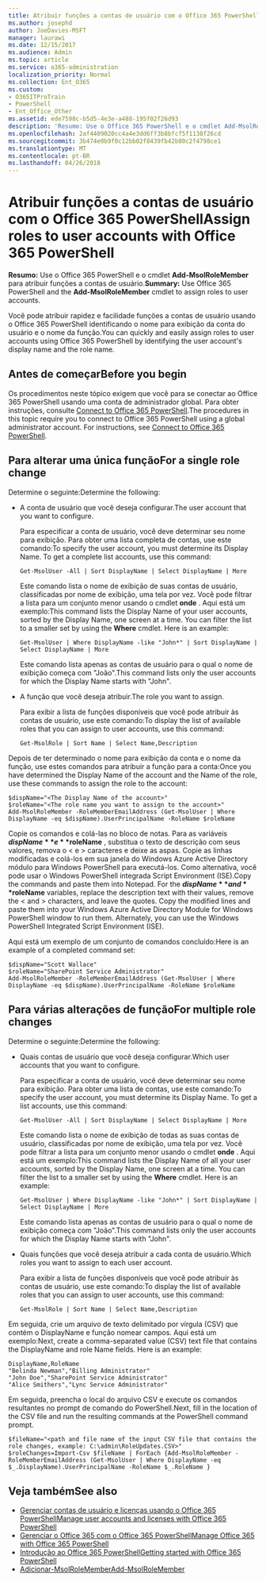 ```yaml
---
title: Atribuir funções a contas de usuário com o Office 365 PowerShell
ms.author: josephd
author: JoeDavies-MSFT
manager: laurawi
ms.date: 12/15/2017
ms.audience: Admin
ms.topic: article
ms.service: o365-administration
localization_priority: Normal
ms.collection: Ent_O365
ms.custom:
- O365ITProTrain
- PowerShell
- Ent_Office_Other
ms.assetid: ede7598c-b5d5-4e3e-a488-195f02f26d93
description: 'Resumo: Use o Office 365 PowerShell e o cmdlet Add-MsolRoleMember para atribuir funções a contas de usuário.'
ms.openlocfilehash: 2af4409020cc4a4e3dd6ff3b8bfcf5f1138f26cd
ms.sourcegitcommit: 3b474e0b9f0c12bb02f8439fb42b80c2f4798ce1
ms.translationtype: MT
ms.contentlocale: pt-BR
ms.lasthandoff: 04/26/2018
---
```

# <a name="assign-roles-to-user-accounts-with-office-365-powershell"></a><span data-ttu-id="a0f78-103">Atribuir funções a contas de usuário com o Office 365 PowerShell</span><span class="sxs-lookup"><span data-stu-id="a0f78-103">Assign roles to user accounts with Office 365 PowerShell</span></span>

 <span data-ttu-id="a0f78-104">**Resumo:** Use o Office 365 PowerShell e o cmdlet **Add-MsolRoleMember** para atribuir funções a contas de usuário.</span><span class="sxs-lookup"><span data-stu-id="a0f78-104">**Summary:** Use Office 365 PowerShell and the **Add-MsolRoleMember** cmdlet to assign roles to user accounts.</span></span>
  
<span data-ttu-id="a0f78-105">Você pode atribuir rapidez e facilidade funções a contas de usuário usando o Office 365 PowerShell identificando o nome para exibição da conta do usuário e o nome da função.</span><span class="sxs-lookup"><span data-stu-id="a0f78-105">You can quickly and easily assign roles to user accounts using Office 365 PowerShell by identifying the user account's display name and the role name.</span></span>
  
## <a name="before-you-begin"></a><span data-ttu-id="a0f78-106">Antes de começar</span><span class="sxs-lookup"><span data-stu-id="a0f78-106">Before you begin</span></span>

<span data-ttu-id="a0f78-p101">Os procedimentos neste tópico exigem que você para se conectar ao Office 365 PowerShell usando uma conta de administrador global. Para obter instruções, consulte [Connect to Office 365 PowerShell](connect-to-office-365-powershell.md).</span><span class="sxs-lookup"><span data-stu-id="a0f78-p101">The procedures in this topic require you to connect to Office 365 PowerShell using a global administrator account. For instructions, see [Connect to Office 365 PowerShell](connect-to-office-365-powershell.md).</span></span>
  
## <a name="for-a-single-role-change"></a><span data-ttu-id="a0f78-109">Para alterar uma única função</span><span class="sxs-lookup"><span data-stu-id="a0f78-109">For a single role change</span></span>

<span data-ttu-id="a0f78-110">Determine o seguinte:</span><span class="sxs-lookup"><span data-stu-id="a0f78-110">Determine the following:</span></span>
  
- <span data-ttu-id="a0f78-111">A conta de usuário que você deseja configurar.</span><span class="sxs-lookup"><span data-stu-id="a0f78-111">The user account that you want to configure.</span></span>
    
    <span data-ttu-id="a0f78-p102">Para especificar a conta de usuário, você deve determinar seu nome para exibição. Para obter uma lista completa de contas, use este comando:</span><span class="sxs-lookup"><span data-stu-id="a0f78-p102">To specify the user account, you must determine its Display Name. To get a complete list accounts, use this command:</span></span>
    
  ```
  Get-MsolUser -All | Sort DisplayName | Select DisplayName | More
  ```

    <span data-ttu-id="a0f78-p103">Este comando lista o nome de exibição de suas contas de usuário, classificadas por nome de exibição, uma tela por vez. Você pode filtrar a lista para um conjunto menor usando o cmdlet **onde** . Aqui está um exemplo:</span><span class="sxs-lookup"><span data-stu-id="a0f78-p103">This command lists the Display Name of your user accounts, sorted by the Display Name, one screen at a time. You can filter the list to a smaller set by using the **Where** cmdlet. Here is an example:</span></span>
    
  ```
  Get-MsolUser | Where DisplayName -like "John*" | Sort DisplayName | Select DisplayName | More
  ```

    <span data-ttu-id="a0f78-117">Este comando lista apenas as contas de usuário para o qual o nome de exibição começa com "João".</span><span class="sxs-lookup"><span data-stu-id="a0f78-117">This command lists only the user accounts for which the Display Name starts with "John".</span></span>
    
- <span data-ttu-id="a0f78-118">A função que você deseja atribuir.</span><span class="sxs-lookup"><span data-stu-id="a0f78-118">The role you want to assign.</span></span>
    
    <span data-ttu-id="a0f78-119">Para exibir a lista de funções disponíveis que você pode atribuir às contas de usuário, use este comando:</span><span class="sxs-lookup"><span data-stu-id="a0f78-119">To display the list of available roles that you can assign to user accounts, use this command:</span></span>
    
  ```
  Get-MsolRole | Sort Name | Select Name,Description
  ```

<span data-ttu-id="a0f78-120">Depois de ter determinado o nome para exibição da conta e o nome da função, use estes comandos para atribuir a função para a conta:</span><span class="sxs-lookup"><span data-stu-id="a0f78-120">Once you have determined the Display Name of the account and the Name of the role, use these commands to assign the role to the account:</span></span>
  
```
$dispName="<The Display Name of the account>"
$roleName="<The role name you want to assign to the account>"
Add-MsolRoleMember -RoleMemberEmailAddress (Get-MsolUser | Where DisplayName -eq $dispName).UserPrincipalName -RoleName $roleName
```

<span data-ttu-id="a0f78-p104">Copie os comandos e colá-las no bloco de notas. Para as variáveis **$dispName** e **$roleName** , substitua o texto de descrição com seus valores, remova o \< e > caracteres e deixe as aspas. Copie as linhas modificadas e colá-los em sua janela do Windows Azure Active Directory módulo para Windows PowerShell para executá-los. Como alternativa, você pode usar o Windows PowerShell integrada Script Environment (ISE).</span><span class="sxs-lookup"><span data-stu-id="a0f78-p104">Copy the commands and paste them into Notepad. For the **$dispName** and **$roleName** variables, replace the description text with their values, remove the \< and > characters, and leave the quotes. Copy the modified lines and paste them into your Windows Azure Active Directory Module for Windows PowerShell window to run them. Alternately, you can use the Windows PowerShell Integrated Script Environment (ISE).</span></span>
  
<span data-ttu-id="a0f78-125">Aqui está um exemplo de um conjunto de comandos concluído:</span><span class="sxs-lookup"><span data-stu-id="a0f78-125">Here is an example of a completed command set:</span></span>
  
```
$dispName="Scott Wallace"
$roleName="SharePoint Service Administrator"
Add-MsolRoleMember -RoleMemberEmailAddress (Get-MsolUser | Where DisplayName -eq $dispName).UserPrincipalName -RoleName $roleName
```

## <a name="for-multiple-role-changes"></a><span data-ttu-id="a0f78-126">Para várias alterações de função</span><span class="sxs-lookup"><span data-stu-id="a0f78-126">For multiple role changes</span></span>

<span data-ttu-id="a0f78-127">Determine o seguinte:</span><span class="sxs-lookup"><span data-stu-id="a0f78-127">Determine the following:</span></span>
  
- <span data-ttu-id="a0f78-128">Quais contas de usuário que você deseja configurar.</span><span class="sxs-lookup"><span data-stu-id="a0f78-128">Which user accounts that you want to configure.</span></span>
    
    <span data-ttu-id="a0f78-p105">Para especificar a conta de usuário, você deve determinar seu nome para exibição. Para obter uma lista de contas, use este comando:</span><span class="sxs-lookup"><span data-stu-id="a0f78-p105">To specify the user account, you must determine its Display Name. To get a list accounts, use this command:</span></span>
    
  ```
  Get-MsolUser -All | Sort DisplayName | Select DisplayName | More
  ```

    <span data-ttu-id="a0f78-p106">Este comando lista o nome de exibição de todas as suas contas de usuário, classificadas por nome de exibição, uma tela por vez. Você pode filtrar a lista para um conjunto menor usando o cmdlet **onde** . Aqui está um exemplo:</span><span class="sxs-lookup"><span data-stu-id="a0f78-p106">This command lists the Display Name of all your user accounts, sorted by the Display Name, one screen at a time. You can filter the list to a smaller set by using the **Where** cmdlet. Here is an example:</span></span>
    
  ```
  Get-MsolUser | Where DisplayName -like "John*" | Sort DisplayName | Select DisplayName | More
  ```

    <span data-ttu-id="a0f78-134">Este comando lista apenas as contas de usuário para o qual o nome de exibição começa com "João".</span><span class="sxs-lookup"><span data-stu-id="a0f78-134">This command lists only the user accounts for which the Display Name starts with "John".</span></span>
    
- <span data-ttu-id="a0f78-135">Quais funções que você deseja atribuir a cada conta de usuário.</span><span class="sxs-lookup"><span data-stu-id="a0f78-135">Which roles you want to assign to each user account.</span></span>
    
    <span data-ttu-id="a0f78-136">Para exibir a lista de funções disponíveis que você pode atribuir às contas de usuário, use este comando:</span><span class="sxs-lookup"><span data-stu-id="a0f78-136">To display the list of available roles that you can assign to user accounts, use this command:</span></span>
    
  ```
  Get-MsolRole | Sort Name | Select Name,Description
  ```

<span data-ttu-id="a0f78-p107">Em seguida, crie um arquivo de texto delimitado por vírgula (CSV) que contém o DisplayName e função nomear campos. Aqui está um exemplo:</span><span class="sxs-lookup"><span data-stu-id="a0f78-p107">Next, create a comma-separated value (CSV) text file that contains the DisplayName and role Name fields. Here is an example:</span></span>
  
```
DisplayName,RoleName
"Belinda Newman","Billing Administrator"
"John Doe","SharePoint Service Administrator"
"Alice Smithers","Lync Service Administrator"
```

<span data-ttu-id="a0f78-139">Em seguida, preencha o local do arquivo CSV e execute os comandos resultantes no prompt de comando do PowerShell.</span><span class="sxs-lookup"><span data-stu-id="a0f78-139">Next, fill in the location of the CSV file and run the resulting commands at the PowerShell command prompt.</span></span>
  
```
$fileName="<path and file name of the input CSV file that contains the role changes, example: C:\admin\RoleUpdates.CSV>"
$roleChanges=Import-Csv $fileName | ForEach {Add-MsolRoleMember -RoleMemberEmailAddress (Get-MsolUser | Where DisplayName -eq $_.DisplayName).UserPrincipalName -RoleName $_.RoleName }

```

## <a name="see-also"></a><span data-ttu-id="a0f78-140">Veja também</span><span class="sxs-lookup"><span data-stu-id="a0f78-140">See also</span></span>

- [<span data-ttu-id="a0f78-141">Gerenciar contas de usuário e licenças usando o Office 365 PowerShell</span><span class="sxs-lookup"><span data-stu-id="a0f78-141">Manage user accounts and licenses with Office 365 PowerShell</span></span>](manage-user-accounts-and-licenses-with-office-365-powershell.md)
- [<span data-ttu-id="a0f78-142">Gerenciar o Office 365 com o Office 365 PowerShell</span><span class="sxs-lookup"><span data-stu-id="a0f78-142">Manage Office 365 with Office 365 PowerShell</span></span>](manage-office-365-with-office-365-powershell.md)
- [<span data-ttu-id="a0f78-143">Introdução ao Office 365 PowerShell</span><span class="sxs-lookup"><span data-stu-id="a0f78-143">Getting started with Office 365 PowerShell</span></span>](getting-started-with-office-365-powershell.md)
- [<span data-ttu-id="a0f78-144">Adicionar-MsolRoleMember</span><span class="sxs-lookup"><span data-stu-id="a0f78-144">Add-MsolRoleMember</span></span>](https://msdn.microsoft.com/library/dn194120.aspx)
